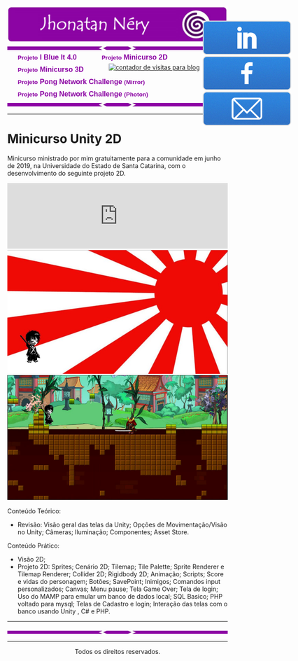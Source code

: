 <center>
<img src="./Assets/Logo.png"/>
</center>

<!-- <p>Portfólio de Jhonatan Néry com os principais trabalhos desenvolvidos, exceto os projetos que envolvem direitos autorais privados.</p> -->

<img src="./Assets/Separador.jpg"/>

<style type="text/css">
<!--
#page-bar {
margin: 0;
}

#page-bar ul {
list-style-position: inside;
list-style-image: none;
list-style-type: none;
}

#page-bar li {
float:left;
display:block;
list-style-position: inside;
list-style-image: none;
list-style-type: none;
margin: 0px;
padding: 0px;
}

#page-bar li a{
margin: 0px;
color:#8b03a3;
font-weight: bold;
display:block;
text-decoration: none;
width:auto;
text-align: center;
font-family: Arial, Helvetica, sans-serif;
font-size: 12pt;
padding-top: 5px;
padding-bottom: 5px;
padding-right: 57px;
}

#page-bar li a:hover {
color: #000000;
font-weight: bold;}

#Social{
  position: absolute;
  left: 50%;
  margin-top: -70px;
  margin-left: 195px; /*Sempre a metade da largura do elemento*/
  width: 300px;
  height: 300px;
}
-->
</style>


<ul id="page-bar">
<li><a href="./iblueit" class="button">
  <small>Projeto</small>
    I Blue It 4.0
</a></li>

<li><a href="./minicurso2D" class="button">
  <small>Projeto</small>
    Minicurso 2D
</a></li>

<li><a href="./minicurso3D" class="button">
  <small>Projeto</small>
    Minicurso 3D
</a></li>

<li><a href="./pongChallengeMirror" class="button">
  <small>Projeto</small>
    Pong Network Challenge
  <small>(Mirror)</small>
</a></li>

<li><a href="./pongChallengePhoton" class="button">
  <small>Projeto</small>
    Pong Network Challenge
  <small>(Photon)</small>
</a></li>
</ul>

<div id="Social">
<a href="https://www.linkedin.com/in/jhonatantcn/" class="button">
<img src="./Assets/Linkedin.png">
</a>

<a href="https://www.facebook.com/jhonatantcn/" class="button">
<img src="./Assets/Facebook.png">
</a>

<a href="mailto:jhonatanthallisson@gmail.com" class="button">
<img src="./Assets/Mail.png">
</a>
</div>

<!-- CONTADOR DE VISITAS -->
<div id="sfcjj1a15uw8b63ksdkylrl2xj2atgftcng"></div>
<script type="text/javascript" src="https://counter8.stat.ovh/private/counter.js?c=jj1a15uw8b63ksdkylrl2xj2atgftcng&down=async" async></script>
<noscript><a href="https://www.webcontadores.com" title="contador de visitas para blog"><img src="https://counter8.stat.ovh/private/webcontadores.php?c=jj1a15uw8b63ksdkylrl2xj2atgftcng" border="0" title="contador de visitas para blog" alt="contador de visitas para blog"></a></noscript>
<!-- CONTADOR DE VISITAS -->


<img src="./Assets/Separador.jpg"/>
<hr />


# Minicurso Unity 2D
Minicurso ministrado por mim gratuitamente para a comunidade em junho de 2019, na Universidade do Estado de Santa Catarina, com o desenvolvimento do seguinte projeto 2D.

<center>
<section id="video" class="video">
  <iframe width="100%" src="https://www.youtube.com/embed/INe25IKo6bc?showinfo=0" frameborder="0" allowfullscreen></iframe>
</section>
</center>

<center>
<img src="./Projeto%202D%20Minicurso/2DCapa.JPG"/>
</center>

<center>
<img src="./Projeto%202D%20Minicurso/2D.png"/>
</center>

Conteúdo Teórico: 
-	Revisão: Visão geral das telas da Unity; Opções de Movimentação/Visão no Unity; Câmeras; Iluminação; Componentes; Asset Store.

Conteúdo Prático:
-	Visão 2D;
-	Projeto 2D: Sprites; Cenário 2D; Tilemap; Tile Palette; Sprite Renderer e Tilemap Renderer; Collider 2D; Rigidbody 2D; Animação; Scripts; Score e vidas do personagem; Botões; SavePoint; Inimigos; Comandos input personalizados; Canvas; Menu pause; Tela Game Over; Tela de login; Uso do MAMP para emular um banco de dados local; SQL Basico; PHP voltado para mysql; Telas de Cadastro e login; Interação das telas com o banco usando Unity , C# e PHP.

<hr />
<img src="./Assets/Separador.jpg"/>
<hr />

<center>Todos os direitos reservados.</center>

<!-- <link rel="stylesheet" id="jhonatan-css" href="adic/css/jhonatan.css" type="text/css" media="all" /> -->